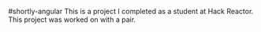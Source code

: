 #shortly-angular
This is a project I completed as a student at Hack Reactor. This project was worked on with a pair.

